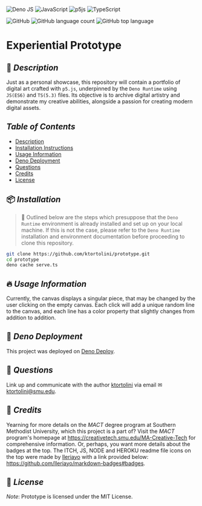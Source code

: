![Deno JS](https://img.shields.io/badge/deno%20js-d0bcd1?style=for-the-badge&logo=deno&logoColor=black)
![JavaScript](https://img.shields.io/badge/javascript-%23d0bcd1.svg?style=for-the-badge&logo=javascript&logoColor=black)
![p5js](https://img.shields.io/badge/p5.js-d0bcd1?style=for-the-badge&logo=p5.js&logoColor=black)
![TypeScript](https://img.shields.io/badge/typescript-%23d0bcd1.svg?style=for-the-badge&logo=typescript&logoColor=black)

![GitHub](https://img.shields.io/github/license/ktortolini/prototype?style=flat-square)
![GitHub language count](https://img.shields.io/github/languages/count/ktortolini/prototype?style=flat-square)
![GitHub top language](https://img.shields.io/github/languages/top/ktortolini/prototype?color=green&style=flat-square)


# Experiential Prototype

## 📜 _Description_

Just as a personal showcase, this repository will contain a portfolio of digital art crafted with `p5.js`, underpinned by the `Deno Runtime` using `JS(ES6)` and `TS(5.3)` files. Its objective is to archive digital artistry and demonstrate my creative abilities, alongside a passion for creating modern digital assets.

## _Table of Contents_

-  [Description](#📜-description)
-  [Installation Instructions](#📦-installation)
-  [Usage Information](#🔥-usage-information)
-  [Deno Deployment](#🦕-deno-deployment)
-  [Questions](#💬-questions)
-  [Credits](#📜-credits)
-  [License](#📜-license)

## 📦 _Installation_

> 🦕 Outlined below are the steps which presuppose that the `Deno Runtime` environment is already installed and set up on your local machine. If this is not the case, please refer to the `Deno Runtime` installation and environment documentation before proceeding to clone this repository.

```bash
git clone https://github.com/ktortolini/prototype.git
cd prototype
deno cache serve.ts
```

## 🔥 _Usage Information_

Currently, the canvas displays a singular piece, that may be changed by the user clicking on the empty canvas. Each click will add a unique random line to the canvas, and each line has a color property that slightly changes from addition to addition.

## 🦕 _Deno Deployment_

This project was deployed on [Deno Deploy](https://color-gradients-explored.deno.dev/).

## 💬 _Questions_

Link up and communicate with the author [ktortolini](https://github.com/ktortolini) via email ✉ <a>ktortolini@smu.edu</a>.

## 📜 _Credits_

Yearning for more details on the _MACT_ degree program at Southern Methodist University, which this project is a part of? Visit the _MACT_ program's homepage at https://creativetech.smu.edu/MA-Creative-Tech for comprehensive information. Or, perhaps, you want more details about the badges at the top. The ITCH, JS, NODE and HEROKU readme file icons on the top were made by [Ileriayo](https://github.com/Ileriayo) with a link provided below: https://github.com/Ileriayo/markdown-badges#badges.

## 📜 _License_

_Note_: Prototype is licensed under the MIT License.